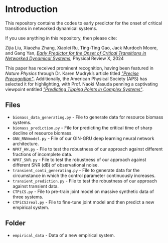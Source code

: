 # Introduction
This repository contains the codes to early predictor for the onset of critical transitions in networked dynamical systems.

If you use anything in this repository, then please cite:

Zijia Liu, Xiaozhu Zhang, Xiaolei Ru, Ting-Ting Gao, Jack Murdoch Moore, and Gang Yan, [_Early Predictor for the Onset of Critical Transitions in Networked Dynamical Systems_](https://journals.aps.org/prx/accepted/e2075Kb9Zde1860517e53a2509870f0dbc868ad39), Physical Review X, 2024

This paper has received prominent recognition, having been featured in _Nature Physics_ through Dr. Karen Mudryk’s article titled [_"Precise Precognition"_](https://www.nature.com/articles/s41567-024-02623-9). Additionally, the American Physical Society (APS) has selected it for highlighting, with Prof. Naoki Masuda penning a captivating viewpoint entitled [_"Predicting Tipping Points in Complex Systems"_](https://physics.aps.org/articles/v17/110).

## Files
+ `biomass_data_generating.py` - File to generate data for resource biomass systems.
+ `biomass_prediction.py` - File for predicting the critical time of sharp decline of resource biomass.
+ `GNN_RNNmodel.py` - File of our GIN-GRU deep learning neural network architecture.
+ `NPRT_HN.py` - File to test the robustness of our approach against different fractions of incomplete data.
+ `NPRT_SNR.py` - File to test the robustness of our approach against different SNR (dB) of observational noise.
+ `transient_conti_generating.py` - File to generate data for the circumstance in which the control parameter continuously increases.
+ `transient_prediction.py` - File to test the robustness of our approach against transient data.
+ `CTPiCS.py` - File to pre-train joint model on massive synthetic data of three systems.
+ `CTPiCS2real.py` - File to fine-tune joint model and then predict a new empirical system.

## Folder
+ `empirical_data` - Data of a new empirical system.
